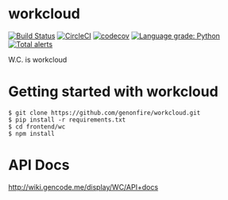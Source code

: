 # workcloud
[![Build Status](https://travis-ci.com/genonfire/workcloud.svg?branch=master)](https://travis-ci.com/genonfire/workcloud) [![CircleCI](https://circleci.com/gh/genonfire/workcloud.svg?style=svg)](https://circleci.com/gh/genonfire/workcloud) [![codecov](https://codecov.io/gh/genonfire/workcloud/branch/master/graph/badge.svg)](https://codecov.io/gh/genonfire/workcloud) [![Language grade: Python](https://img.shields.io/lgtm/grade/python/g/genonfire/workcloud.svg?logo=lgtm&logoWidth=18)](https://lgtm.com/projects/g/genonfire/workcloud/context:python) [![Total alerts](https://img.shields.io/lgtm/alerts/g/genonfire/workcloud.svg?logo=lgtm&logoWidth=18)](https://lgtm.com/projects/g/genonfire/workcloud/alerts/)

W.C. is workcloud


# Getting started with workcloud

    $ git clone https://github.com/genonfire/workcloud.git
    $ pip install -r requirements.txt
    $ cd frontend/wc
    $ npm install


# API Docs

http://wiki.gencode.me/display/WC/API+docs
